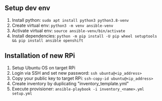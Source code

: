 ## Setup dev env

1. Install python: `sudo apt install python3 python3.8-venv`
2. Create virtual env: `python3 -m venv ansible-venv`
3. Activate virtual env: `source ansible-venv/bin/activate`
4. Install dependencies: `python -m pip install -U pip wheel setuptools && pip install ansible openshift`

## Installation of new RPi

1. Setup Ubuntu OS on target RPi
2. Login via SSH and set new password: `ssh ubuntu@<ip_address>`
3. Copy your public key to target RPi: `ssh-copy-id ubuntu@<ip_address>`
4. Create inventory by duplicating "inventory_template.yml"
5. Execute provisioner: `ansible-playbook -i inventory_<name>.yml setup.yml`
